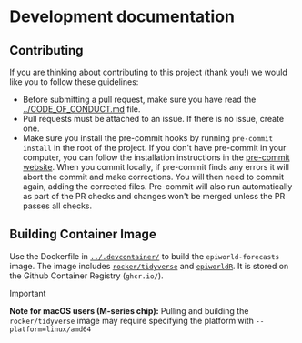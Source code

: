 # Development documentation

## Contributing

If you are thinking about contributing to this project (thank you!) we would like you to follow these guidelines:

- Before submitting a pull request, make sure you have read the [../CODE_OF_CONDUCT.md](../CODE_OF_CONDUCT.md) file.
- Pull requests must be attached to an issue. If there is no issue, create one.
- Make sure you install the pre-commit hooks by running `pre-commit install` in the root of the project. If you don't have pre-commit in your computer, you can follow the installation instructions in the [pre-commit website](https://pre-commit.com/). When you commit locally, if pre-commit finds any errors it will abort the commit and make corrections. You will then need to commit again, adding the corrected files. Pre-commit will also run automatically as part of the PR checks and changes won't be merged unless the PR passes all checks.

## Building Container Image
Use the Dockerfile in [`../.devcontainer/`](../.devcontainer/) to build the `epiworld-forecasts` image.
The image includes [`rocker/tidyverse`](https://rocker-project.org/images/versioned/rstudio.html) and [`epiworldR`](https://github.com/UofUEpiBio/epiworldR).
It is stored on the Github Container Registry (`ghcr.io/`).

> [!IMPORTANT]
> **Note for macOS users (M-series chip):** Pulling and building the `rocker/tidyverse` image may require specifying the platform with `--platform=linux/amd64`
